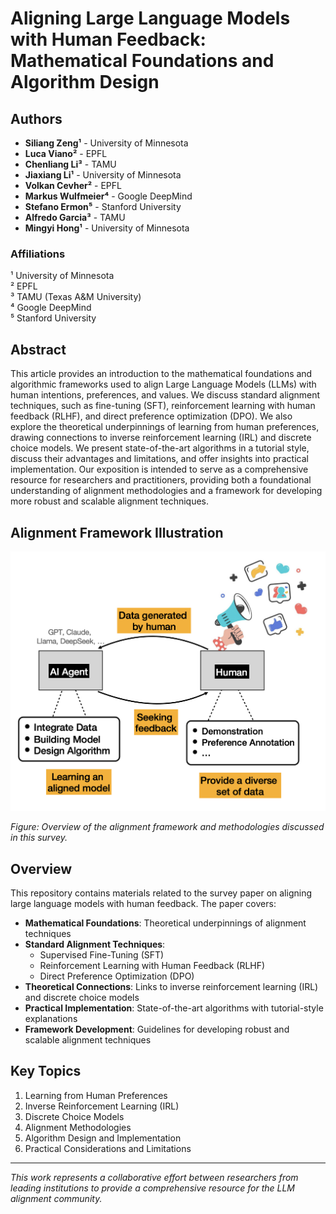 # Aligning Large Language Models with Human Feedback: Mathematical Foundations and Algorithm Design

## Authors
- **Siliang Zeng¹** - University of Minnesota
- **Luca Viano²** - EPFL
- **Chenliang Li³** - TAMU
- **Jiaxiang Li¹** - University of Minnesota
- **Volkan Cevher²** - EPFL
- **Markus Wulfmeier⁴** - Google DeepMind
- **Stefano Ermon⁵** - Stanford University
- **Alfredo Garcia³** - TAMU
- **Mingyi Hong¹** - University of Minnesota

### Affiliations
¹ University of Minnesota  
² EPFL  
³ TAMU (Texas A&M University)  
⁴ Google DeepMind  
⁵ Stanford University  

## Abstract

This article provides an introduction to the mathematical foundations and algorithmic frameworks used to align Large Language Models (LLMs) with human intentions, preferences, and values. We discuss standard alignment techniques, such as fine-tuning (SFT), reinforcement learning with human feedback (RLHF), and direct preference optimization (DPO). We also explore the theoretical underpinnings of learning from human preferences, drawing connections to inverse reinforcement learning (IRL) and discrete choice models. We present state-of-the-art algorithms in a tutorial style, discuss their advantages and limitations, and offer insights into practical implementation. Our exposition is intended to serve as a comprehensive resource for researchers and practitioners, providing both a foundational understanding of alignment methodologies and a framework for developing more robust and scalable alignment techniques.

## Alignment Framework Illustration

![Alignment Illustration](./images/illustration.png)

*Figure: Overview of the alignment framework and methodologies discussed in this survey.*

## Overview

This repository contains materials related to the survey paper on aligning large language models with human feedback. The paper covers:

- **Mathematical Foundations**: Theoretical underpinnings of alignment techniques
- **Standard Alignment Techniques**:
  - Supervised Fine-Tuning (SFT)
  - Reinforcement Learning with Human Feedback (RLHF)
  - Direct Preference Optimization (DPO)
- **Theoretical Connections**: Links to inverse reinforcement learning (IRL) and discrete choice models
- **Practical Implementation**: State-of-the-art algorithms with tutorial-style explanations
- **Framework Development**: Guidelines for developing robust and scalable alignment techniques

## Key Topics

1. Learning from Human Preferences
2. Inverse Reinforcement Learning (IRL)
3. Discrete Choice Models
4. Alignment Methodologies
5. Algorithm Design and Implementation
6. Practical Considerations and Limitations

---

*This work represents a collaborative effort between researchers from leading institutions to provide a comprehensive resource for the LLM alignment community.*
